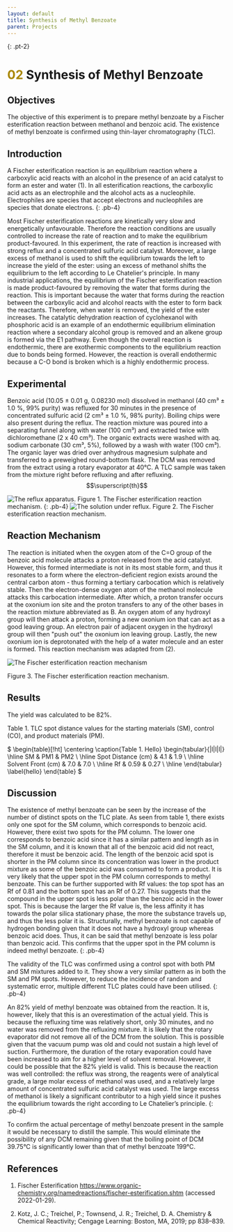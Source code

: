 ```yaml
---
layout: default
title: Synthesis of Methyl Benzoate
parent: Projects
---
```



{: .pt-2}
# <span style="color:#a98700">02</span> Synthesis of Methyl Benzoate

## Objectives

The objective of this experiment is to prepare methyl benzoate by a Fischer esterification reaction between methanol and benzoic acid. The existence of methyl benzoate is confirmed using thin-layer chromatography (TLC).

## Introduction

A Fischer esterification reaction is an equilibrium reaction where a carboxylic acid reacts with an alcohol in the presence of an acid catalyst to form an ester and water (1). In all esterification reactions, the carboxylic acid acts as an electrophile and the alcohol acts as  a nucleophile. Electrophiles are species that accept electrons and nucleophiles are species that donate electrons.
{: .pb-4}

Most Fischer esterification reactions are kinetically very slow and energetically unfavourable. Therefore the reaction conditions are usually controlled to increase the rate of reaction and to make the equilibrium product-favoured. In this experiment, the rate of reaction is increased with strong reflux and a concentrated sulfuric acid catalyst. Moreover, a large excess of methanol is used to shift the equilibrium towards the left to increase the yield of the ester: using an excess of methanol shifts the equilibrium to the left according to Le Chatelier's principle. In many industrial applications, the equilibrium of the Fischer esterification reaction is made product-favoured by removing the water that forms during the reaction. This is important because the water that forms during the reaction between the carboxylic acid and alcohol reacts with the ester to form back the reactants. Therefore, when water is removed, the yield of the ester increases.
The catalytic dehydration reaction of cyclohexanol with phosphoric acid is an example of an endothermic equilibrium elimination reaction where a secondary alcohol group is removed and an alkene group is formed via the E1 pathway. Even though the overall reaction is endothermic, there are exothermic components to the equilibrium reaction due to bonds being formed. However, the reaction is overall endothermic because a C-O bond is broken which is a highly endothermic process. 


## Experimental


Benzoic acid (10.05 ± 0.01 g, 0.08230 mol) dissolved in methanol (40 cm³ ± 1.0 %, 99% purity) was refluxed for 30 minutes in the presence of concentrated sulfuric acid (2 cm³ ± 1.0 %, 98% purity). Boiling chips were also present during the reflux. The reaction mixture was poured into a separating funnel along with water (100 cm³) and extracted twice with dichloromethane (2 x 40 cm³). The organic extracts were washed with aq. sodium carbonate (30 cm³, 5%), followed by a wash with water (100 cm³). The organic layer was dried over anhydrous magnesium sulphate and transferred to a preweighed round-bottom flask. The DCM was removed from the extract using a rotary evaporator at 40°C. A TLC sample was taken from the mixture right before refluxing and after refluxing.$$\superscript{th}$$

![The reflux apparatus.](/Lab/assets/images/02/1.jpg)
Figure 1. The Fischer esterification reaction mechanism.
{: .pb-4}
![The solution under reflux.](/Lab/assets/images/02/2.jpg)
Figure 2. The Fischer esterification reaction mechanism.


## Reaction Mechanism


The reaction is initiated when the oxygen atom of the C=O group of the benzoic acid molecule attacks a proton released from the acid catalyst. However, this formed intermediate is not in its most stable form, and thus it resonates to a form where the electron-deficient region exists around the central carbon atom - thus forming a tertiary carbocation which is relatively stable. Then the electron-dense oxygen atom of the methanol molecule attacks this carbocation intermediate. After which, a proton transfer occurs at the oxonium ion site and the proton transfers to any of the other bases in the reaction mixture abbreviated as B. An oxygen atom of any hydroxyl group will then attack a proton, forming a new oxonium ion that can act as a good leaving group. An electron pair of adjacent oxygen in the hydroxyl group will then "push out" the oxonium ion leaving group. Lastly, the new oxonium ion is deprotonated with the help of a water molecule and an ester is formed. This reaction mechanism was adapted from (2).

![The Fischer esterification reaction mechanism](/Lab/assets/images/02/Reaction_Scheme.svg)

Figure 3. The Fischer esterification reaction mechanism.

## Results

The yield was calculated to be 82%.

Table 1. TLC spot distance values for the starting materials (SM), control (CO), and product materials (PM).

$
\begin{table}[!ht]
    \centering
    \caption{Table 1. Hello}
    \begin{tabular}{|l|l|l|}
    \hline
        SM & PM1 & PM2 \\ \hline
        Spot Distance (cm) & 4.1 & 1.9 \\ \hline
        Solvent Front (cm) & 7.0 & 7.0 \\ \hline
        Rf & 0.59 & 0.27 \\ \hline
    \end{tabular}
    \label{hello}
\end{table}
$

## Discussion
 
The existence of methyl benzoate can be seen by the increase of the number of distinct spots on the TLC plate. As seen from table 1, there exists only one spot for the SM column, which corresponds to benzoic acid. However, there exist two spots for the PM column. The lower one corresponds to benzoic acid since it has a similar pattern and length as in the SM column, and it is known that all of the benzoic acid did not react, therefore it must be benzoic acid. The length of the benzoic acid spot is shorter in the PM column since its concentration was lower in the product mixture as some of the benzoic acid was consumed to form a product. It is very likely that the upper spot in the PM column corresponds to methyl benzoate. This can be further supported with Rf values: the top spot has an Rf of 0.81 and the bottom spot has an Rf of 0.27. This suggests that the compound in the upper spot is less polar than the benzoic acid in the lower spot. This is because the larger the Rf value is, the less affinity it has towards the polar silica stationary phase, the more the substance travels up, and thus the less polar it is. Structurally, methyl benzoate is not capable of hydrogen bonding given that it does not have a hydroxyl group whereas benzoic acid does. Thus, it can be said that methyl benzoate is less polar than benzoic acid. This confirms that the upper spot in the PM column is indeed methyl benzoate. 
{: .pb-4}

The validity of the TLC was confirmed using a control spot with both PM and SM mixtures added to it. They show a very similar pattern as in both the SM and PM spots. However, to reduce the incidence of random and systematic error, multiple different TLC plates could have been utilised.
{: .pb-4}
 

An 82% yield of methyl benzoate was obtained from the reaction. It is, however, likely that this is an overestimation of the actual yield. This is because the refluxing time was relatively short, only 30 minutes, and no water was removed from the refluxing mixture. It is likely that the rotary evaporator did not remove all of the DCM from the solution. This is possible given that the vacuum pump was old and could not sustain a high level of suction. Furthermore, the duration of the rotary evaporation could have been increased to aim for a higher level of solvent removal. However, it could be possible that the 82% yield is valid. This is because the reaction was well controlled: the reflux was strong, the reagents were of analytical grade, a large molar excess of methanol was used, and a relatively large amount of concentrated sulfuric acid catalyst was used. The large excess of methanol is likely a significant contributor to a high yield since it pushes the equilibrium towards the right according to Le Chatelier’s principle.
{: .pb-4}
 

To confirm the actual percentage of methyl benzoate present in the sample it would be necessary to distill the sample. This would eliminate the possibility of any DCM remaining given that the boiling point of DCM 39.75°C is significantly lower than that of methyl benzoate 199°C.
 
 
## References

1. Fischer Esterification https://www.organic-chemistry.org/namedreactions/fischer-esterification.shtm (accessed 2022-01-29).

1. Kotz, J. C.; Treichel, P.; Townsend, J. R.; Treichel, D. A. Chemistry & Chemical Reactivity; Cengage Learning: Boston, MA, 2019; pp 838–839.

